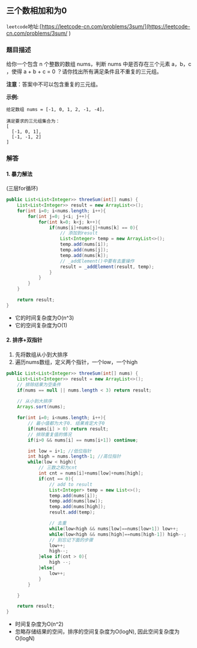 ## 三个数相加和为0

``leetcode``地址:[https://leetcode-cn.com/problems/3sum/](https://leetcode-cn.com/problems/3sum/ )

### 题目描述

给你一个包含 n 个整数的数组 nums，判断 nums 中是否存在三个元素 a，b，c ，使得 a + b + c = 0 ？请你找出所有满足条件且不重复的三元组。

**注意**：答案中不可以包含重复的三元组。

**示例:**
```
给定数组 nums = [-1, 0, 1, 2, -1, -4]，

满足要求的三元组集合为：
[
  [-1, 0, 1],
  [-1, -1, 2]
]
```

### 解答

#### 1. 暴力解法

(三层for循环) <br/>

```java
public List<List<Integer>> threeSum(int[] nums) {
    List<List<Integer>> result = new ArrayList<>();
    for(int i=0; i<nums.length; i++){
        for(int j=0; j<i; j++){
            for(int k=0; k<j; k++){
                if(nums[i]+nums[j]+nums[k] == 0){
                    // 添加到result
                    List<Integer> temp = new ArrayList<>();
                    temp.add(nums[i]);
                    temp.add(nums[j]);
                    temp.add(nums[k]);
                    // _addElement()中要有去重操作
                    result = _addElement(result, temp);
                }
            }
        }
    }

    return result;
}
```

- 它的时间复杂度为O(n^3)
- 它的空间复杂度为O(1)


#### 2. 排序+双指针

1. 先将数组从小到大排序
2. 遍历nums数组，定义两个指针，一个low，一个high

```java
public List<List<Integer>> threeSum(int[] nums) {
    List<List<Integer>> result = new ArrayList<>();
    // 排除结果为空条件
    if(nums == null || nums.length < 3) return result;
    
    // 从小到大排序
    Arrays.sort(nums);

    for(int i=0; i<nums.length; i++){
        // 最小值都为大于0. 结果肯定大于0
        if(nums[i] > 0) return result;
        // 排除重复值的情况
        if(i>0 && nums[i] == nums[i+1]) continue;

        int low = i+1; //低位指针
        int high = nums.length-1; //高位指针
        while(low < high){
            // 三数之和为cnt
            int cnt = nums[i]+nums[low]+nums[high];
            if(cnt == 0){
                // add to result
                List<Integer> temp = new List<>();
                temp.add(nums[i]);
                temp.add(nums[low]);
                temp.add(nums[high]);
                result.add(temp);

                // 去重
                while(low<high && nums[low]==nums[low+1]) low++;
                while(low<high && nums[high]==nums[high-1]) high--;
                // 别忘记下面的步骤
                low++;
                high--;
            }else if(cnt > 0){
                high --;
            }else{
                low++;
            }
        }

    }

    return result;
}
```
- 时间复杂度为O(n^2)
- 忽略存储结果的空间，排序的空间复杂度为O(logN), 因此空间复杂度为O(logN)
